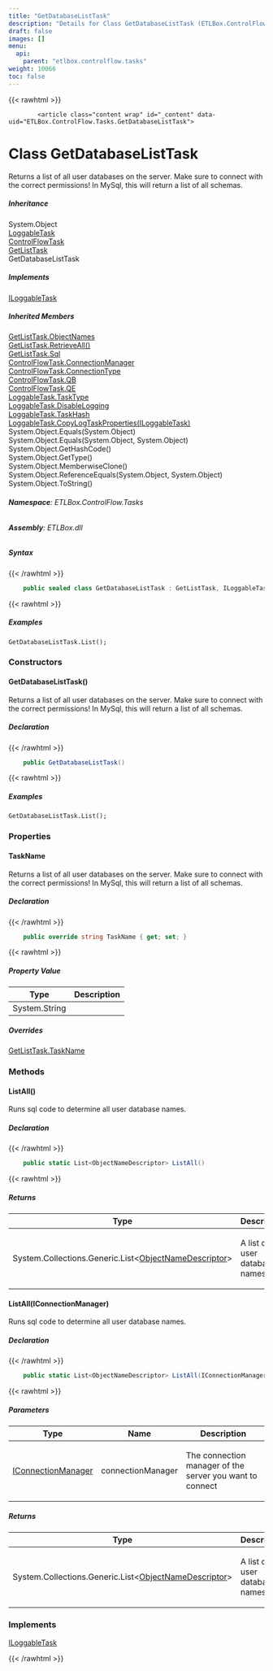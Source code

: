 ```yaml
---
title: "GetDatabaseListTask"
description: "Details for Class GetDatabaseListTask (ETLBox.ControlFlow.Tasks)"
draft: false
images: []
menu:
  api:
    parent: "etlbox.controlflow.tasks"
weight: 10066
toc: false
---
```


{{< rawhtml >}}

            <article class="content wrap" id="_content" data-uid="ETLBox.ControlFlow.Tasks.GetDatabaseListTask">
  <h1 id="ETLBox_ControlFlow_Tasks_GetDatabaseListTask" data-uid="ETLBox.ControlFlow.Tasks.GetDatabaseListTask" class="text-break">Class GetDatabaseListTask
</h1>
  <div class="markdown level0 summary"><p>Returns a list of all user databases on the server. Make sure to connect with the correct permissions!
In MySql, this will return a list of all schemas.</p>
</div>
  <div class="markdown level0 conceptual"></div>
  <div class="inheritance">
    <h5>Inheritance</h5>
    <div class="level0"><span class="xref">System.Object</span></div>
    <div class="level1"><a class="xref" href="/api/etlbox.controlflow/loggabletask">LoggableTask</a></div>
    <div class="level2"><a class="xref" href="/api/etlbox.controlflow/controlflowtask">ControlFlowTask</a></div>
    <div class="level3"><a class="xref" href="/api/etlbox.controlflow.tasks/getlisttask">GetListTask</a></div>
    <div class="level4"><span class="xref">GetDatabaseListTask</span></div>
  </div>
  <div class="implements">
    <h5>Implements</h5>
    <div><a class="xref" href="/api/etlbox.controlflow/iloggabletask">ILoggableTask</a></div>
  </div>
  <div class="inheritedMembers">
    <h5>Inherited Members</h5>
    <div>
      <a class="xref" href="/api/etlbox.controlflow.tasks/getlisttask#ETLBox_ControlFlow_Tasks_GetListTask_ObjectNames">GetListTask.ObjectNames</a>
    </div>
    <div>
      <a class="xref" href="/api/etlbox.controlflow.tasks/getlisttask#ETLBox_ControlFlow_Tasks_GetListTask_RetrieveAll">GetListTask.RetrieveAll()</a>
    </div>
    <div>
      <a class="xref" href="/api/etlbox.controlflow.tasks/getlisttask#ETLBox_ControlFlow_Tasks_GetListTask_Sql">GetListTask.Sql</a>
    </div>
    <div>
      <a class="xref" href="/api/etlbox.controlflow/controlflowtask#ETLBox_ControlFlow_ControlFlowTask_ConnectionManager">ControlFlowTask.ConnectionManager</a>
    </div>
    <div>
      <a class="xref" href="/api/etlbox.controlflow/controlflowtask#ETLBox_ControlFlow_ControlFlowTask_ConnectionType">ControlFlowTask.ConnectionType</a>
    </div>
    <div>
      <a class="xref" href="/api/etlbox.controlflow/controlflowtask#ETLBox_ControlFlow_ControlFlowTask_QB">ControlFlowTask.QB</a>
    </div>
    <div>
      <a class="xref" href="/api/etlbox.controlflow/controlflowtask#ETLBox_ControlFlow_ControlFlowTask_QE">ControlFlowTask.QE</a>
    </div>
    <div>
      <a class="xref" href="/api/etlbox.controlflow/loggabletask#ETLBox_ControlFlow_LoggableTask_TaskType">LoggableTask.TaskType</a>
    </div>
    <div>
      <a class="xref" href="/api/etlbox.controlflow/loggabletask#ETLBox_ControlFlow_LoggableTask_DisableLogging">LoggableTask.DisableLogging</a>
    </div>
    <div>
      <a class="xref" href="/api/etlbox.controlflow/loggabletask#ETLBox_ControlFlow_LoggableTask_TaskHash">LoggableTask.TaskHash</a>
    </div>
    <div>
      <a class="xref" href="/api/etlbox.controlflow/loggabletask#ETLBox_ControlFlow_LoggableTask_CopyLogTaskProperties_ETLBox_ControlFlow_ILoggableTask_">LoggableTask.CopyLogTaskProperties(ILoggableTask)</a>
    </div>
    <div>
      <span class="xref">System.Object.Equals(System.Object)</span>
    </div>
    <div>
      <span class="xref">System.Object.Equals(System.Object, System.Object)</span>
    </div>
    <div>
      <span class="xref">System.Object.GetHashCode()</span>
    </div>
    <div>
      <span class="xref">System.Object.GetType()</span>
    </div>
    <div>
      <span class="xref">System.Object.MemberwiseClone()</span>
    </div>
    <div>
      <span class="xref">System.Object.ReferenceEquals(System.Object, System.Object)</span>
    </div>
    <div>
      <span class="xref">System.Object.ToString()</span>
    </div>
  </div>
<h6><strong>Namespace</strong>: ETLBox.ControlFlow.Tasks</h6>
  <h6><strong>Assembly</strong>: ETLBox.dll</h6>
  <h5 id="ETLBox_ControlFlow_Tasks_GetDatabaseListTask_syntax">Syntax</h5>
{{< /rawhtml >}}

```C#
    public sealed class GetDatabaseListTask : GetListTask, ILoggableTask
```

{{< rawhtml >}}
  <h5 id="ETLBox_ControlFlow_Tasks_GetDatabaseListTask_examples"><strong>Examples</strong></h5>
  <pre><code>GetDatabaseListTask.List();</code></pre>
  <h3 id="constructors">Constructors
</h3>
  <a id="ETLBox_ControlFlow_Tasks_GetDatabaseListTask__ctor_" data-uid="ETLBox.ControlFlow.Tasks.GetDatabaseListTask.#ctor*"></a>
  <h4 id="ETLBox_ControlFlow_Tasks_GetDatabaseListTask__ctor" data-uid="ETLBox.ControlFlow.Tasks.GetDatabaseListTask.#ctor">GetDatabaseListTask()</h4>
  <div class="markdown level1 summary"><p>Returns a list of all user databases on the server. Make sure to connect with the correct permissions!
In MySql, this will return a list of all schemas.</p>
</div>
  <div class="markdown level1 conceptual"></div>
  <h5 class="declaration">Declaration</h5>
{{< /rawhtml >}}

```C#
    public GetDatabaseListTask()
```

{{< rawhtml >}}
  <h5 id="ETLBox_ControlFlow_Tasks_GetDatabaseListTask__ctor_examples">Examples</h5>
  <pre><code>GetDatabaseListTask.List();</code></pre>
  <h3 id="properties">Properties
</h3>
  <a id="ETLBox_ControlFlow_Tasks_GetDatabaseListTask_TaskName_" data-uid="ETLBox.ControlFlow.Tasks.GetDatabaseListTask.TaskName*"></a>
  <h4 id="ETLBox_ControlFlow_Tasks_GetDatabaseListTask_TaskName" data-uid="ETLBox.ControlFlow.Tasks.GetDatabaseListTask.TaskName">TaskName</h4>
  <div class="markdown level1 summary"><p>Returns a list of all user databases on the server. Make sure to connect with the correct permissions!
In MySql, this will return a list of all schemas.</p>
</div>
  <div class="markdown level1 conceptual"></div>
  <h5 class="declaration">Declaration</h5>
{{< /rawhtml >}}

```C#
    public override string TaskName { get; set; }
```

{{< rawhtml >}}
  <h5 class="propertyValue">Property Value</h5>
  <table class="table table-bordered table-striped table-condensed">
    <thead>
      <tr>
        <th>Type</th>
        <th>Description</th>
      </tr>
    </thead>
    <tbody>
      <tr>
        <td><span class="xref">System.String</span></td>
        <td></td>
      </tr>
    </tbody>
  </table>
  <h5 class="overrides">Overrides</h5>
  <div><a class="xref" href="/api/etlbox.controlflow.tasks/getlisttask#ETLBox_ControlFlow_Tasks_GetListTask_TaskName">GetListTask.TaskName</a></div>
  <h3 id="methods">Methods
</h3>
  <a id="ETLBox_ControlFlow_Tasks_GetDatabaseListTask_ListAll_" data-uid="ETLBox.ControlFlow.Tasks.GetDatabaseListTask.ListAll*"></a>
  <h4 id="ETLBox_ControlFlow_Tasks_GetDatabaseListTask_ListAll" data-uid="ETLBox.ControlFlow.Tasks.GetDatabaseListTask.ListAll">ListAll()</h4>
  <div class="markdown level1 summary"><p>Runs sql code to determine all user database names.</p>
</div>
  <div class="markdown level1 conceptual"></div>
  <h5 class="declaration">Declaration</h5>
{{< /rawhtml >}}

```C#
    public static List<ObjectNameDescriptor> ListAll()
```

{{< rawhtml >}}
  <h5 class="returns">Returns</h5>
  <table class="table table-bordered table-striped table-condensed">
    <thead>
      <tr>
        <th>Type</th>
        <th>Description</th>
      </tr>
    </thead>
    <tbody>
      <tr>
        <td><span class="xref">System.Collections.Generic.List</span>&lt;<a class="xref" href="/api/etlbox.helper/objectnamedescriptor">ObjectNameDescriptor</a>&gt;</td>
        <td><p>A list of all user database names</p>
</td>
      </tr>
    </tbody>
  </table>
  <a id="ETLBox_ControlFlow_Tasks_GetDatabaseListTask_ListAll_" data-uid="ETLBox.ControlFlow.Tasks.GetDatabaseListTask.ListAll*"></a>
  <h4 id="ETLBox_ControlFlow_Tasks_GetDatabaseListTask_ListAll_ETLBox_Connection_IConnectionManager_" data-uid="ETLBox.ControlFlow.Tasks.GetDatabaseListTask.ListAll(ETLBox.Connection.IConnectionManager)">ListAll(IConnectionManager)</h4>
  <div class="markdown level1 summary"><p>Runs sql code to determine all user database names.</p>
</div>
  <div class="markdown level1 conceptual"></div>
  <h5 class="declaration">Declaration</h5>
{{< /rawhtml >}}

```C#
    public static List<ObjectNameDescriptor> ListAll(IConnectionManager connectionManager)
```

{{< rawhtml >}}
  <h5 class="parameters">Parameters</h5>
  <table class="table table-bordered table-striped table-condensed">
    <thead>
      <tr>
        <th>Type</th>
        <th>Name</th>
        <th>Description</th>
      </tr>
    </thead>
    <tbody>
      <tr>
        <td><a class="xref" href="/api/etlbox.connection/iconnectionmanager">IConnectionManager</a></td>
        <td><span class="parametername">connectionManager</span></td>
        <td><p>The connection manager of the server you want to connect</p>
</td>
      </tr>
    </tbody>
  </table>
  <h5 class="returns">Returns</h5>
  <table class="table table-bordered table-striped table-condensed">
    <thead>
      <tr>
        <th>Type</th>
        <th>Description</th>
      </tr>
    </thead>
    <tbody>
      <tr>
        <td><span class="xref">System.Collections.Generic.List</span>&lt;<a class="xref" href="/api/etlbox.helper/objectnamedescriptor">ObjectNameDescriptor</a>&gt;</td>
        <td><p>A list of all user database names</p>
</td>
      </tr>
    </tbody>
  </table>
  <h3 id="implements">Implements</h3>
  <div>
      <a class="xref" href="/api/etlbox.controlflow/iloggabletask">ILoggableTask</a>
  </div>

{{< /rawhtml >}}

